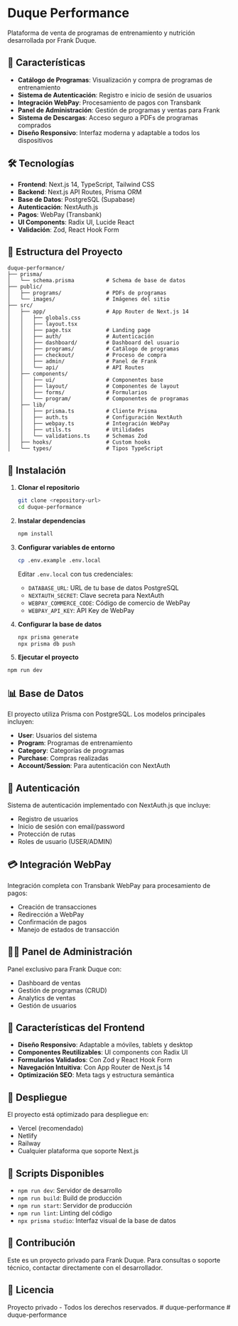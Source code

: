 # Duque Performance

Plataforma de venta de programas de entrenamiento y nutrición desarrollada por Frank Duque.

## 🚀 Características

- **Catálogo de Programas**: Visualización y compra de programas de entrenamiento
- **Sistema de Autenticación**: Registro e inicio de sesión de usuarios
- **Integración WebPay**: Procesamiento de pagos con Transbank
- **Panel de Administración**: Gestión de programas y ventas para Frank
- **Sistema de Descargas**: Acceso seguro a PDFs de programas comprados
- **Diseño Responsivo**: Interfaz moderna y adaptable a todos los dispositivos

## 🛠️ Tecnologías

- **Frontend**: Next.js 14, TypeScript, Tailwind CSS
- **Backend**: Next.js API Routes, Prisma ORM
- **Base de Datos**: PostgreSQL (Supabase)
- **Autenticación**: NextAuth.js
- **Pagos**: WebPay (Transbank)
- **UI Components**: Radix UI, Lucide React
- **Validación**: Zod, React Hook Form

## 📁 Estructura del Proyecto

```
duque-performance/
├── prisma/
│   └── schema.prisma          # Schema de base de datos
├── public/
│   ├── programs/              # PDFs de programas
│   └── images/                # Imágenes del sitio
├── src/
│   ├── app/                   # App Router de Next.js 14
│   │   ├── globals.css
│   │   ├── layout.tsx
│   │   ├── page.tsx           # Landing page
│   │   ├── auth/              # Autenticación
│   │   ├── dashboard/         # Dashboard del usuario
│   │   ├── programs/          # Catálogo de programas
│   │   ├── checkout/          # Proceso de compra
│   │   ├── admin/             # Panel de Frank
│   │   └── api/               # API Routes
│   ├── components/
│   │   ├── ui/                # Componentes base
│   │   ├── layout/            # Componentes de layout
│   │   ├── forms/             # Formularios
│   │   └── program/           # Componentes de programas
│   ├── lib/
│   │   ├── prisma.ts          # Cliente Prisma
│   │   ├── auth.ts            # Configuración NextAuth
│   │   ├── webpay.ts          # Integración WebPay
│   │   ├── utils.ts           # Utilidades
│   │   └── validations.ts     # Schemas Zod
│   ├── hooks/                 # Custom hooks
│   └── types/                 # Tipos TypeScript
```

## 🚀 Instalación

1. **Clonar el repositorio**
   ```bash
   git clone <repository-url>
   cd duque-performance
   ```

2. **Instalar dependencias**
   ```bash
   npm install
   ```

3. **Configurar variables de entorno**
   ```bash
   cp .env.example .env.local
   ```
   
   Editar `.env.local` con tus credenciales:
   - `DATABASE_URL`: URL de tu base de datos PostgreSQL
   - `NEXTAUTH_SECRET`: Clave secreta para NextAuth
   - `WEBPAY_COMMERCE_CODE`: Código de comercio de WebPay
   - `WEBPAY_API_KEY`: API Key de WebPay

4. **Configurar la base de datos**
   ```bash
   npx prisma generate
   npx prisma db push
   ```

5. **Ejecutar el proyecto**
```bash
npm run dev
   ```

## 📊 Base de Datos

El proyecto utiliza Prisma con PostgreSQL. Los modelos principales incluyen:

- **User**: Usuarios del sistema
- **Program**: Programas de entrenamiento
- **Category**: Categorías de programas
- **Purchase**: Compras realizadas
- **Account/Session**: Para autenticación con NextAuth

## 🔐 Autenticación

Sistema de autenticación implementado con NextAuth.js que incluye:
- Registro de usuarios
- Inicio de sesión con email/password
- Protección de rutas
- Roles de usuario (USER/ADMIN)

## 💳 Integración WebPay

Integración completa con Transbank WebPay para procesamiento de pagos:
- Creación de transacciones
- Redirección a WebPay
- Confirmación de pagos
- Manejo de estados de transacción

## 👨‍💼 Panel de Administración

Panel exclusivo para Frank Duque con:
- Dashboard de ventas
- Gestión de programas (CRUD)
- Analytics de ventas
- Gestión de usuarios

## 📱 Características del Frontend

- **Diseño Responsivo**: Adaptable a móviles, tablets y desktop
- **Componentes Reutilizables**: UI components con Radix UI
- **Formularios Validados**: Con Zod y React Hook Form
- **Navegación Intuitiva**: Con App Router de Next.js 14
- **Optimización SEO**: Meta tags y estructura semántica

## 🚀 Despliegue

El proyecto está optimizado para despliegue en:
- Vercel (recomendado)
- Netlify
- Railway
- Cualquier plataforma que soporte Next.js

## 📝 Scripts Disponibles

- `npm run dev`: Servidor de desarrollo
- `npm run build`: Build de producción
- `npm run start`: Servidor de producción
- `npm run lint`: Linting del código
- `npx prisma studio`: Interfaz visual de la base de datos

## 🤝 Contribución

Este es un proyecto privado para Frank Duque. Para consultas o soporte técnico, contactar directamente con el desarrollador.

## 📄 Licencia

Proyecto privado - Todos los derechos reservados.
#   d u q u e - p e r f o r m a n c e  
 #   d u q u e - p e r f o r m a n c e  
 